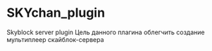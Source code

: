 # SKYchan_plugin
Skyblock server plugin
Цель данного плагина облегчить создание мультиплеер скайблок-сервера

